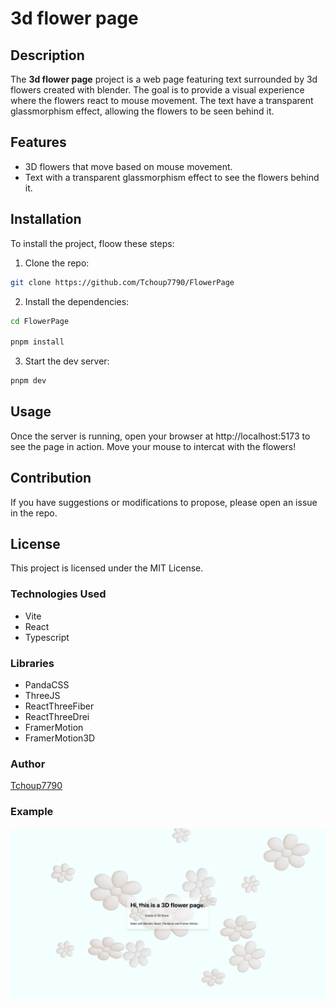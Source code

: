 # 3d flower page

## Description
The **3d flower page** project is a web page featuring text surrounded by 3d flowers created with blender.
The goal is to provide a visual experience where the flowers react to mouse movement.
The text have a transparent glassmorphism effect, allowing the flowers to be seen behind it.

## Features
- 3D flowers that move based on mouse movement.
- Text with a transparent glassmorphism effect to see the flowers behind it.

## Installation
To install the project, floow these steps:

1. Clone the repo:
```bash
git clone https://github.com/Tchoup7790/FlowerPage
```

2. Install the dependencies:
```bash
cd FlowerPage

pnpm install
```

3. Start the dev server:
```bash
pnpm dev
```

## Usage
Once the server is running, open your browser at http://localhost:5173 to see the page in action.
Move your mouse to intercat with the flowers!

## Contribution

If you have suggestions or modifications to propose, please open an issue in the repo.

## License
This project is licensed under the MIT License.

### Technologies Used
- Vite
- React
- Typescript

### Libraries
- PandaCSS
- ThreeJS
- ReactThreeFiber
- ReactThreeDrei
- FramerMotion
- FramerMotion3D

### Author
[Tchoup7790](https://github.com/Tchoup7790)

### Example
![example page](/public/example.png)
